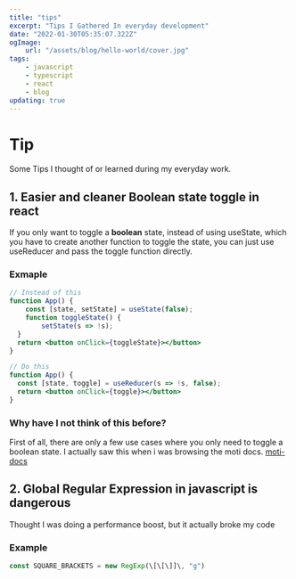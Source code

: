 ```yaml
---
title: "tips"
excerpt: "Tips I Gathered In everyday development"
date: "2022-01-30T05:35:07.322Z"
ogImage:
    url: "/assets/blog/hello-world/cover.jpg"
tags:
    - javascript
    - typescript
    - react
    - blog
updating: true
---
```


# Tip

Some Tips I thought of or learned during my everyday work.

## 1. Easier and cleaner Boolean state toggle in react

If you only want to toggle a **boolean** state, instead of using useState, which you have to create another function to toggle the state, you can just use useReducer and pass the toggle function directly.

### Exmaple

```jsx
// Instead of this
function App() {
	const [state, setState] = useState(false);
	function toggleState() {
		setState(s => !s);
  }
  return <button onClick={toggleState}></button>
}

// Do this
function App() {
  const [state, toggle] = useReducer(s => !s, false);
  return <button onClick={toggle}></button>
}

```

### Why have I not think of this before?

First of all, there are only a few use cases where you only need to toggle a boolean state. I actually saw this when i was browsing the moti docs. [moti-docs](https://moti.fyi/examples/exit-before-enter)

## 2. Global Regular Expression in javascript is dangerous

Thought I was doing a performance boost, but it actually broke my code

### Example

```js
const SQUARE_BRACKETS = new RegExp(\[\[\]]\, "g")
```
